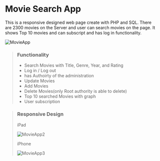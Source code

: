 # Movie Search App
This is a responsive designed web page create with PHP and SQL.
There are 2300 movies on the Server and user can search movies on the page.
It shows Top 10 movies and can subscript and has log in functionality.

![MovieApp](https://user-images.githubusercontent.com/74840727/124482697-264c2480-dddc-11eb-8382-4a474eb2686f.png)

> ### Functionality
> - Search Movies with Title, Genre, Year, and Rating
> - Log in / Log out
> - has Authoirty of the administration
> - Update Movies
> - Add Movies
> - Delete Movies(only Root authority is able to delete)
> - Top 10 searched Movies with graph
> - User subscription


> ### Responsive Design
> 
> iPad
> 
> ![MovieApp2](https://user-images.githubusercontent.com/74840727/124483934-75df2000-dddd-11eb-9ac5-40e1872cf8fd.png)
> 
> iPhone
> 
> ![MovieApp3](https://user-images.githubusercontent.com/74840727/124484662-3e24a800-ddde-11eb-9cfd-8b782eaaf876.png)





